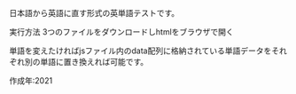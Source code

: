 日本語から英語に直す形式の英単語テストです。

実行方法
3つのファイルをダウンロードしhtmlをブラウザで開く

単語を変えたければjsファイル内のdata配列に格納されている単語データをそれぞれ別の単語に置き換えれば可能です。

作成年:2021
